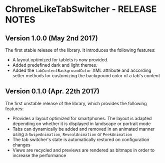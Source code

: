 # ChromeLikeTabSwitcher - RELEASE NOTES

## Version 1.0.0 (May 2nd 2017)

The first stable release of the library. It introduces the following features:

- A layout optimized for tablets is now provided.
- Added predefined dark and light themes.
- Added the `tabContentBackgroundColor` XML attribute and according setter methods for customizing the background color of a tab's content

## Version 0.1.0 (Apr. 22th 2017)

The first unstable release of the library, which provides the following features:

- Provides a layout optimized for smartphones. The layout is adapted depending on whether it is displayed in landscape or portrait mode 
- Tabs can dynamically be added and removed in an animated manner using a `SwipeAnimation`, `RevealAnimation` or `PeekAnimation`
- The tab switcher's state is automatically restored on configuration changes
- Views are recycled and previews are rendered as bitmaps in order to increase the performance
